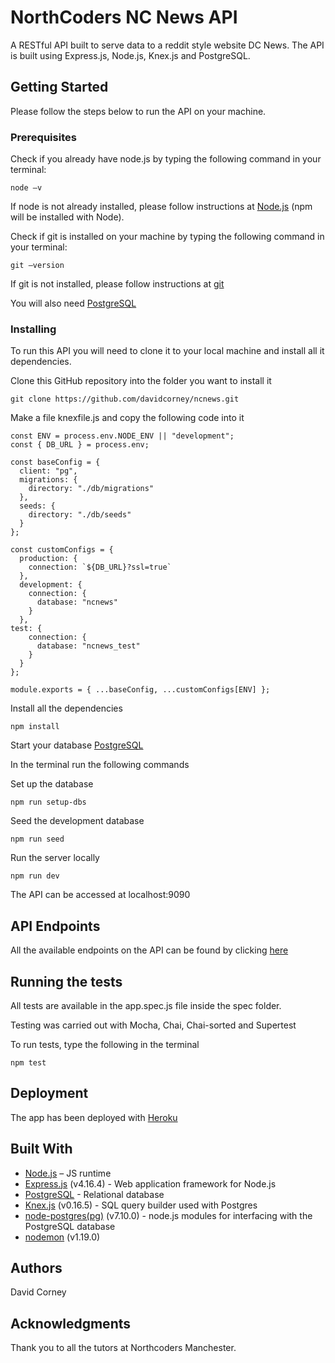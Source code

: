 # NorthCoders NC News API

A RESTful API built to serve data to a reddit style website DC News. The API is built using Express.js, Node.js, Knex.js and PostgreSQL.


## Getting Started  

Please follow the steps below to run the API on your machine.

### Prerequisites  

Check if you already have node.js by typing the following command in your terminal:
```
node –v
```

If node is not already installed, please follow instructions at [Node.js](https://nodejs.org/en/) (npm will be installed with Node).

Check if git is installed on your machine by typing the following command in your terminal:
```
git –version
```
If git is not installed, please follow instructions at [git](https://git-scm.com/downloads)

You will also need [PostgreSQL](https://www.postgresql.org/) 

### Installing  

To run this API you will need to clone it to your local machine and install all it dependencies.

Clone this GitHub repository into the folder you want to install it
```
git clone https://github.com/davidcorney/ncnews.git
```
Make a file knexfile.js and copy the following code into it
```
const ENV = process.env.NODE_ENV || "development";
const { DB_URL } = process.env;

const baseConfig = {
  client: "pg",
  migrations: {
    directory: "./db/migrations"
  },
  seeds: {
    directory: "./db/seeds"
  }
};

const customConfigs = {
  production: {
    connection: `${DB_URL}?ssl=true`
  },
  development: {
    connection: {
      database: "ncnews"
    }
  },
test: {
    connection: {
      database: "ncnews_test"
    }
  }
};

module.exports = { ...baseConfig, ...customConfigs[ENV] };
```
Install all the dependencies
```
npm install
```
Start your database [PostgreSQL](https://www.postgresql.org/)

In the terminal run the following commands

Set up the database
```
npm run setup-dbs
```
Seed the development database
```
npm run seed
```
Run the server locally
```
npm run dev
```

The API can be accessed at localhost:9090

## API Endpoints

All the available endpoints on the API can be found by clicking [here](https://dc-news.herokuapp.com/api) 

## Running the tests  

All tests are available in the app.spec.js file inside the spec folder.

Testing was carried out with Mocha, Chai, Chai-sorted and Supertest

To run tests, type the following in the terminal
```
npm test
```
## Deployment  

The app has been deployed with [Heroku](https://www.heroku.com/)

## Built With  

- [Node.js](https://nodejs.org/en/) – JS runtime
- [Express.js](https://expressjs.com/) (v4.16.4) - Web application framework for Node.js 
- [PostgreSQL](https://www.postgresql.org/) - Relational database 
- [Knex.js](https://knexjs.org/) (v0.16.5) - SQL query builder used with Postgres 
- [node-postgres(pg)](https://node-postgres.com/) (v7.10.0) - node.js modules for interfacing with the PostgreSQL database 
- [nodemon](https://nodemon.io/) (v1.19.0)

## Authors  

David Corney

## Acknowledgments  

Thank you to all the tutors at Northcoders Manchester.







